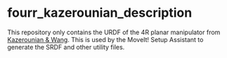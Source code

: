 # fourr_kazerounian_description

This repository only contains the URDF of the 4R planar manipulator from [Kazerounian & Wang](https://journals.sagepub.com/doi/10.1177/027836498800700501). This is used by the MoveIt! Setup Assistant to generate the SRDF and other utility files.
